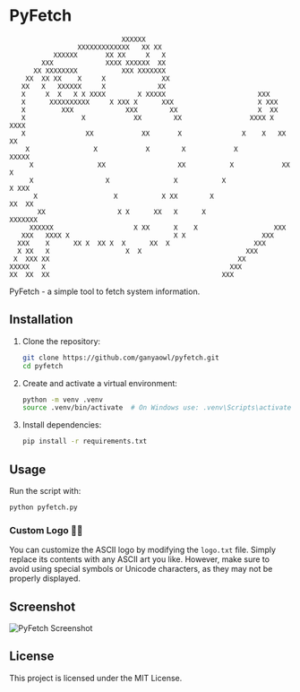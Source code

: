 # PyFetch
```
                            XXXXXX
                 XXXXXXXXXXXXX   XX XX                                       
           XXXXXX       XX XX     X   X                                      
        XXX             XXXX XXXXXX  XX
      XX XXXXXXXX           XXX XXXXXXX                                      
    XX  XX XX    X     X              XX                                     
   XX   X   XXXXXX     X             XX                                      
   X     X  X   X X XXXX        X XXXXX                       XXX            
   X      XXXXXXXXXX     X XXX X      XXX                     X XXX
   X         XXX             XXX        XX                    X  XX
   X              X            XX        XX                 XXXX X  XXXX
   X               XX            XX       X               X    X   XX  XX
    X                X            X        X            X          XXXXX
     X                XX                  XX           X            XX X
     X                  X                X           X                X XXX
      X                   X           X XX        X                   XX  XX
       XX                  X X      XX   X      X                   XXXXXXX
     XXXXXX                    X XX      X    X                   XXX
   XXX   XXXX X                          X X                   XXX
  XXX    X      XX X  XX X  X      XX  X                     XXX
  X XX   X                   X  X                          XXX
 X  XXX XX                                               XX
XXXXX   X                                              XXX
XX  XX  XX                                           XXX
```
PyFetch - a simple tool to fetch system information.

## Installation

1. Clone the repository:
   ```sh
   git clone https://github.com/ganyaowl/pyfetch.git
   cd pyfetch
   ```

2. Create and activate a virtual environment:
   ```sh
   python -m venv .venv
   source .venv/bin/activate  # On Windows use: .venv\Scripts\activate
   ```

3. Install dependencies:
   ```sh
   pip install -r requirements.txt
   ```

## Usage

Run the script with:
```sh
python pyfetch.py
```
### Custom Logo 🐻‍❄️
You can customize the ASCII logo by modifying the `logo.txt` file. Simply replace its contents with any ASCII art you like. However, make sure to avoid using special symbols or Unicode characters, as they may not be properly displayed.

## Screenshot
![PyFetch Screenshot](https://i.imgur.com/QHYAiZ9.png)

## License
This project is licensed under the MIT License.

